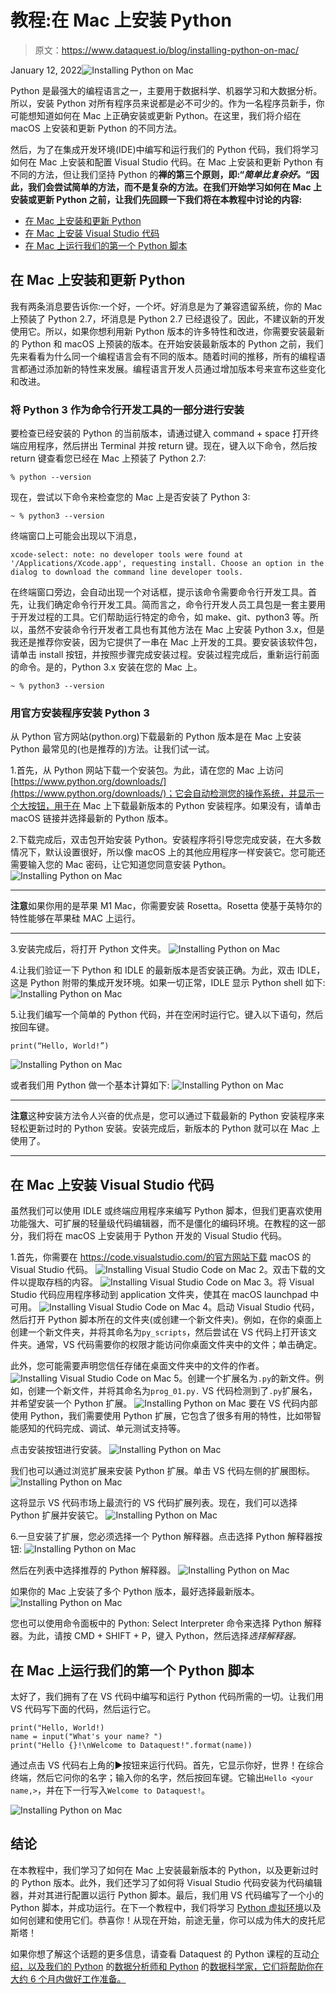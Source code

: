 # 教程:在 Mac 上安装 Python

> 原文：<https://www.dataquest.io/blog/installing-python-on-mac/>

January 12, 2022![Installing Python on Mac](img/353a0fa387d8828b4963f34d537d2272.png)

Python 是最强大的编程语言之一，主要用于数据科学、机器学习和大数据分析。所以，安装 Python 对所有程序员来说都是必不可少的。作为一名程序员新手，你可能想知道如何在 Mac 上正确安装或更新 Python。在这里，我们将介绍在 macOS 上安装和更新 Python 的不同方法。

然后，为了在集成开发环境(IDE)中编写和运行我们的 Python 代码，我们将学习如何在 Mac 上安装和配置 Visual Studio 代码。在 Mac 上安装和更新 Python 有不同的方法，但让我们坚持 Python 的**禅的第三个原则，即:“*简单比复杂好。*“因此，我们会尝试简单的方法，而不是复杂的方法。在我们开始学习如何在 Mac 上安装或更新 Python 之前，让我们先回顾一下我们将在本教程中讨论的内容:**

*   [在 Mac 上安装和更新 Python](#installing-python-mac)
*   [在 Mac 上安装 Visual Studio 代码](#installing-visual-studio-mac)
*   [在 Mac 上运行我们的第一个 Python 脚本](#running-python-script-mac)

## 在 Mac 上安装和更新 Python

我有两条消息要告诉你:一个好，一个坏。好消息是为了兼容遗留系统，你的 Mac 上预装了 Python 2.7，坏消息是 Python 2.7 已经退役了。因此，不建议新的开发使用它。所以，如果你想利用新 Python 版本的许多特性和改进，你需要安装最新的 Python 和 macOS 上预装的版本。在开始安装最新版本的 Python 之前，我们先来看看为什么同一个编程语言会有不同的版本。随着时间的推移，所有的编程语言都通过添加新的特性来发展。编程语言开发人员通过增加版本号来宣布这些变化和改进。

### 将 Python 3 作为命令行开发工具的一部分进行安装

要检查已经安装的 Python 的当前版本，请通过键入 command + space 打开终端应用程序，然后拼出 Terminal 并按 return 键。现在，键入以下命令，然后按 return 键查看您已经在 Mac 上预装了 Python 2.7:

`% python --version`


现在，尝试以下命令来检查您的 Mac 上是否安装了 Python 3:

`~ % python3 --version`

终端窗口上可能会出现以下消息，

`xcode-select: note: no developer tools were found at '/Applications/Xcode.app', requesting install. Choose an option in the dialog to download the command line developer tools.`

在终端窗口旁边，会自动出现一个对话框，提示该命令需要命令行开发工具。首先，让我们确定命令行开发工具。简而言之，命令行开发人员工具包是一套主要用于开发过程的工具。它们帮助运行特定的命令，如 make、git、python3 等。所以，虽然不安装命令行开发者工具也有其他方法在 Mac 上安装 Python 3.x，但是我还是推荐你安装，因为它提供了一串在 Mac 上开发的工具。要安装该软件包，请单击 install 按钮，并按照步骤完成安装过程。安装过程完成后，重新运行前面的命令。是的，Python 3.x 安装在您的 Mac 上。

`~ % python3 --version`


### 用官方安装程序安装 Python 3

从 Python 官方网站(python.org)下载最新的 Python 版本是在 Mac 上安装 Python 最常见的(也是推荐的)方法。让我们试一试。

1.首先，从 Python 网站下载一个安装包。为此，请在您的 Mac 上访问[https://www.python.org/downloads/](https://www.python.org/downloads/)；它会自动检测您的操作系统，并显示一个大按钮，用于在 Mac 上下载最新版本的 Python 安装程序。如果没有，请单击 macOS 链接并选择最新的 Python 版本。


2.下载完成后，双击包开始安装 Python。安装程序将引导您完成安装，在大多数情况下，默认设置很好，所以像 macOS 上的其他应用程序一样安装它。您可能还需要输入您的 Mac 密码，让它知道您同意安装 Python。
![Installing Python on Mac](img/8acf024bd4b5e80219a2016a08df2d87.png)

* * *

**注意**如果你用的是苹果 M1 Mac，你需要安装 Rosetta。Rosetta 使基于英特尔的特性能够在苹果硅 MAC 上运行。

* * *

3.安装完成后，将打开 Python 文件夹。
![Installing Python on Mac](img/ac83952aba8e73b056e10ddcc64be944.png)

4.让我们验证一下 Python 和 IDLE 的最新版本是否安装正确。为此，双击 IDLE，这是 Python 附带的集成开发环境。如果一切正常，IDLE 显示 Python shell 如下:
![Installing Python on Mac](img/2d83b9ce2a243ac2f39e09827bf7b577.png)

5.让我们编写一个简单的 Python 代码，并在空闲时运行它。键入以下语句，然后按回车键。

```
print(“Hello, World!”)
```

![Installing Python on Mac](img/9e0c49b0e7d58351aec9c5dc628ffe60.png)

或者我们用 Python 做一个基本计算如下:
![Installing Python on Mac](img/1229a7b70f6b9d7e88f3062a345c96c1.png)

* * *

**注意**这种安装方法令人兴奋的优点是，您可以通过下载最新的 Python 安装程序来轻松更新过时的 Python 安装。安装完成后，新版本的 Python 就可以在 Mac 上使用了。

* * *

## 在 Mac 上安装 Visual Studio 代码

虽然我们可以使用 IDLE 或终端应用程序来编写 Python 脚本，但我们更喜欢使用功能强大、可扩展的轻量级代码编辑器，而不是僵化的编码环境。在教程的这一部分，我们将在 macOS 上安装用于 Python 开发的 Visual Studio 代码。

1.首先，你需要在 https://code.visualstudio.com/的官方网站下载 macOS 的 Visual Studio 代码。
![Installing Visual Studio Code on Mac](img/819e55e8450b7478cc44d542ec68f1ff.png)
2。双击下载的文件以提取存档的内容。
![Installing Visual Studio Code on Mac](img/3160a89b10027f88dcde93994ff31181.png)
3。将 Visual Studio 代码应用程序移动到 application 文件夹，使其在 macOS launchpad 中可用。
![Installing Visual Studio Code on Mac](img/5ba209d9f40c2aa07eb70528f8af0ed0.png)
4。启动 Visual Studio 代码，然后打开 Python 脚本所在的文件夹(或创建一个新文件夹)。例如，在你的桌面上创建一个新文件夹，并将其命名为`py_scripts`，然后尝试在 VS 代码上打开该文件夹。通常，VS 代码需要你的权限才能访问你桌面文件夹中的文件；单击确定。


此外，您可能需要声明您信任存储在桌面文件夹中的文件的作者。
![Installing Visual Studio Code on Mac](img/9c4875a0b1916286a485b07cec22fff1.png)
5。创建一个扩展名为`.py`的新文件。例如，创建一个新文件，并将其命名为`prog_01.py.` VS 代码检测到了`.py`扩展名，并希望安装一个 Python 扩展。
![Installing Python on Mac](img/d7bc5a6a65c60b945d2c2de5acfea201.png)
要在 VS 代码内部使用 Python，我们需要使用 Python 扩展，它包含了很多有用的特性，比如带智能感知的代码完成、调试、单元测试支持等。

点击安装按钮进行安装。
![Installing Python on Mac](img/d0025a72647c3cc8c7dacd17ab5d51b3.png)

我们也可以通过浏览扩展来安装 Python 扩展。单击 VS 代码左侧的扩展图标。
![Installing Python on Mac](img/e2ec52676ab02b4020308e225b320922.png)

这将显示 VS 代码市场上最流行的 VS 代码扩展列表。现在，我们可以选择 Python 扩展并安装它。
![Installing Python on Mac](img/5aaebb74260c94b81cd8b878bb60bb84.png)

6.一旦安装了扩展，您必须选择一个 Python 解释器。点击选择 Python 解释器按钮:
![Installing Python on Mac](img/c3d456133dfcd8ee9c9e617e87c83681.png)

然后在列表中选择推荐的 Python 解释器。
![Installing Python on Mac](img/94f5de1f3d3134d77b4c368fef6d5706.png)

如果你的 Mac 上安装了多个 Python 版本，最好选择最新版本。
![Installing Python on Mac](img/94dcb4cce3312db27dd03d62d6c6be9d.png)

您也可以使用命令面板中的 Python: Select Interpreter 命令来选择 Python 解释器。为此，请按 CMD + SHIFT + P，键入 Python，然后选择*选择解释器。*

## 在 Mac 上运行我们的第一个 Python 脚本

太好了，我们拥有了在 VS 代码中编写和运行 Python 代码所需的一切。让我们用 VS 代码写下面的代码，然后运行它。

```
print("Hello, World!)
name = input("What's your name? ")
print("Hello {}!\nWelcome to Dataquest!".format(name))
```

通过点击 VS 代码右上角的▶️按钮来运行代码。首先，它显示你好，世界！在综合终端，然后它问你的名字；输入你的名字，然后按回车键。它输出`Hello <your name,>`，并在下一行写入`Welcome to Dataquest!`。

![Installing Python on Mac](img/804987ea64d52b4a3cb2ab1fd3b29275.png)

## 结论

在本教程中，我们学习了如何在 Mac 上安装最新版本的 Python，以及更新过时的 Python 版本。此外，我们还学习了如何将 Visual Studio 代码安装为代码编辑器，并对其进行配置以运行 Python 脚本。最后，我们用 VS 代码编写了一个小的 Python 脚本，并成功运行。在下一个教程中，我们将学习 [Python 虚拟环境](https://www.dataquest.io/blog/a-complete-guide-to-python-virtual-environments/)以及如何创建和使用它们。恭喜你！从现在开始，前途无量，你可以成为伟大的皮托尼斯塔！

如果你想了解这个话题的更多信息，请查看 Dataquest 的 Python 课程的互动[介绍，以及我们的 Python](https://www.dataquest.io/course/introduction-to-python/) 的[数据分析师和 Python](https://www.dataquest.io/path/data-analyst) 的[数据科学家，它们将帮助你在大约 6 个月内做好工作准备。](https://www.dataquest.io/path/data-scientist)